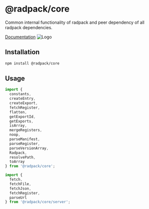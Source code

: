 # @radpack/core
Common internal functionality of radpack and peer dependency of all radpack dependencies.

[Documentation](https://godaddy.github.io/radpack)
![Logo](../../docs/_site/static/radpack-logo.svg)


## Installation
```sh
npm install @radpack/core
```


## Usage
```js
import {
  constants,
  createEntry,
  createExport,
  fetchRegister,
  flatten,
  getExportId,
  getExports,
  isArray,
  mergeRegisters,
  noop,
  parseManifest,
  parseRegister,
  parseVersionArray,
  Radpack,
  resolvePath,
  toArray
} from '@radpack/core';

import {
  fetch,
  fetchFile,
  fetchJson,
  fetchRegister,
  parseUrl
} from '@radpack/core/server';
```


